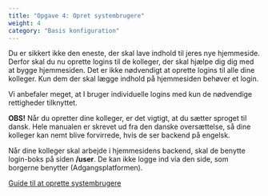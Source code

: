 ```yaml
---
title: "Opgave 4: Opret systembrugere"
weight: 4
category: "Basis konfiguration"
---
```


Du er sikkert ikke den eneste, der skal lave indhold til jeres nye hjemmeside. Derfor skal du nu oprette logins til de kolleger, der skal hjælpe dig dig med at bygge hjemmesiden.
Det er ikke nødvendigt at oprette logins til alle dine kolleger. Kun dem der skal lægge indhold på hjemmesiden behøver et login.

Vi anbefaler meget, at I bruger individuelle logins med kun de nødvendige rettigheder tilknyttet.

**OBS!** Når du opretter dine kolleger, er det vigtigt, at du sætter sproget til dansk. Hele manualen  er skrevet ud fra den danske oversættelse, så dine kolleger kan nemt blive forvirrede, hvis de ser backend på engelsk. 

Når dine kolleger skal arbejde i hjemmesidens backend, skal de benytte login-boks på siden **/user**. De kan ikke logge ind via den side, som borgerne benytter (Adgangsplatformen).

[Guide til at oprette systembrugere](https://www.folkebibliotekernescms.dk/main/konfiguration/personer/)









